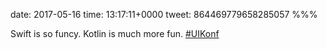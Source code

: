 date: 2017-05-16
time: 13:17:11+0000
tweet: 864469779658285057
%%%

Swift is so funcy. Kotlin is much more fun. [#UIKonf](https://twitter.com/hashtag/UIKonf)
